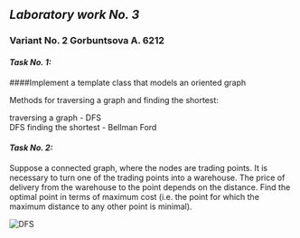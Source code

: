 ## *Laboratory work No. 3*

### Variant No. 2 Gorbuntsova A. 6212

#### *Task No. 1:*

####Implement a template class that models an oriented graph

Methods for traversing a graph and finding the shortest:

traversing a graph - DFS\
DFS finding the shortest - Bellman Ford

#### *Task No. 2:*

Suppose a connected graph, where the nodes are trading points. It is necessary to turn one of the trading points into a
warehouse. The price of delivery from the warehouse to the point depends on the distance. Find the optimal point in
terms of maximum cost (i.e. the point for which the maximum distance to any other point is minimal).

![DFS](https://raw.githubusercontent.com/litirnntir/litirnntir/main/graph.gif)